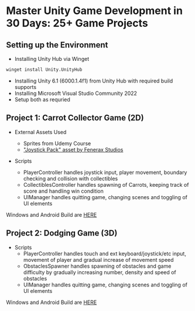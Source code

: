 # Master Unity Game Development in 30 Days: 25+ Game Projects

## Setting up the Environment
* Installing Unity Hub via Winget
```bash
winget install Unity.UnityHub
```

* Installing Unity 6.1 (6000.1.4f1) from Unity Hub with required build supports
* Installing Microsoft Visual Studio Community 2022
* Setup both as requried

## Project 1: Carrot Collector Game (2D)
* External Assets Used
  * Sprites from Udemy Course
  * ["Joystick Pack" asset by Fenerax Studios](https://assetstore.unity.com/packages/tools/input-management/joystick-pack-107631)

* Scripts
  * PlayerController handles joystick input, player movement, boundary checking and collision with collectibles
  * CollectiblesController handles spawning of Carrots, keeping track of score and handling win condition
  * UIManager handles quitting game, changing scenes and toggling of UI elements

Windows and Android Build are [HERE](https://github.com/anir183/udemy-unity-30-days/releases/tag/CarrotCollector)

## Project 2: Dodging Game (3D)
* Scripts
  * PlayerController handles touch and ext keyboard/joystick/etc input, movement of player and gradual increase of movement speed
  * ObstaclesSpawner handles spawning of obstacles and game difficulty by gradually increasing number, density and speed of obstacles
  * UIManager handles quitting game, changing scenes and toggling of UI elements

Windows and Android Build are [HERE](https://github.com/anir183/udemy-unity-30-days/releases/tag/DodgingGame)
